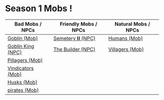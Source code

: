 # Season 1 Mobs !

Bad Mobs / NPCs                   | Friendly Mobs / NPCs          | Natural Mobs / NPCs          |
--------------------------------- | ----------------------------- | ---------------------------- |
[Goblin (Mob)](#goblin)           | [Semetery 𝐈𝐈 (NPC)](#semetery) | [Humans (Mob)](#humans)      |
[Goblin King (NPC)](#goblinking)  | [The Builder (NPC)](#builder) | [Villagers (Mob)](#villagers)|
[Pillagers (Mob)](#pillagers)     |                               |                              |
[Vindicators (Mob)](#vindicators) |                               |                              |
[Husks (Mob)](#husks)             |                               |                              |
[pirates (Mob)](#pirates)         |                               |                              |
